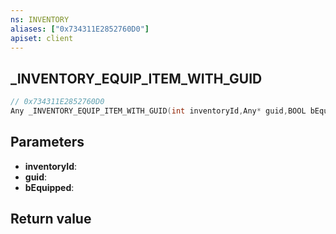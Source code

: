 ```yaml
---
ns: INVENTORY
aliases: ["0x734311E2852760D0"]
apiset: client
---
```

## _INVENTORY_EQUIP_ITEM_WITH_GUID

```c
// 0x734311E2852760D0
Any _INVENTORY_EQUIP_ITEM_WITH_GUID(int inventoryId,Any* guid,BOOL bEquipped);
```


## Parameters
* **inventoryId**:
* **guid**:
* **bEquipped**:

## Return value